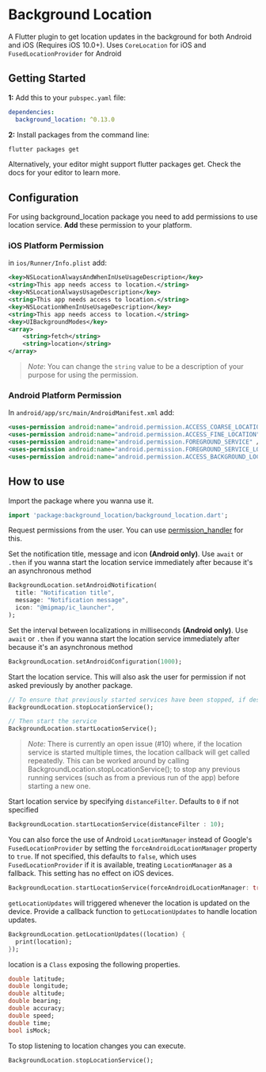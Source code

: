 # Background Location

A Flutter plugin to get location updates in the background for both Android and iOS (Requires iOS 10.0+). Uses `CoreLocation` for iOS and `FusedLocationProvider` for Android

## Getting Started

**1:** Add this to your `pubspec.yaml` file:

```yaml
dependencies:
  background_location: ^0.13.0
```

**2:** Install packages from the command line:

```bash
flutter packages get
```

Alternatively, your editor might support flutter packages get. Check the docs for your editor to learn more.

## Configuration

For using background_location package you need to add permissions to use location service. **Add** these permission to your platform.

### iOS Platform Permission

in `ios/Runner/Info.plist` add:

```xml
<key>NSLocationAlwaysAndWhenInUseUsageDescription</key>
<string>This app needs access to location.</string>
<key>NSLocationAlwaysUsageDescription</key>
<string>This app needs access to location.</string>
<key>NSLocationWhenInUseUsageDescription</key>
<string>This app needs access to location.</string>
<key>UIBackgroundModes</key>
<array>
    <string>fetch</string>
    <string>location</string>
</array>
```

> *Note*: You can change the `string` value to be a description of your purpose for using the permission.

### Android Platform Permission

In `android/app/src/main/AndroidManifest.xml` add:

```xml
<uses-permission android:name="android.permission.ACCESS_COARSE_LOCATION" />
<uses-permission android:name="android.permission.ACCESS_FINE_LOCATION" />
<uses-permission android:name="android.permission.FOREGROUND_SERVICE" />
<uses-permission android:name="android.permission.FOREGROUND_SERVICE_LOCATION" />
<uses-permission android:name="android.permission.ACCESS_BACKGROUND_LOCATION"/> 
```

## How to use

Import the package where you wanna use it.

```dart
import 'package:background_location/background_location.dart';
```

Request permissions from the user. You can use [permission_handler](https://pub.dev/packages/permission_handler) for this.

Set the notification title, message and icon **(Android only)**. Use `await` or `.then` if you wanna start the location service immediately after because it's an asynchronous method

```dart
BackgroundLocation.setAndroidNotification(
  title: "Notification title",
  message: "Notification message",
  icon: "@mipmap/ic_launcher",
);
```

Set the interval between localizations in milliseconds **(Android only)**. Use `await` or `.then` if you wanna start the location service immediately after because it's an asynchronous method

```dart
BackgroundLocation.setAndroidConfiguration(1000);
```

Start the location service. This will also ask the user for permission if not asked previously by another package.

```dart
// To ensure that previously started services have been stopped, if desired
BackgroundLocation.stopLocationService();

// Then start the service
BackgroundLocation.startLocationService();
```

> *Note:* There is currently an open issue (#10) where, if the location service is started multiple times, the location callback will get called repeatedly. This can be worked around by calling BackgroundLocation.stopLocationService(); to stop any previous running services (such as from a previous run of the app) before starting a new one.

Start location service by specifying `distanceFilter`. Defaults to `0` if not specified

```dart
BackgroundLocation.startLocationService(distanceFilter : 10);
```

You can also force the use of Android `LocationManager` instead of Google's `FusedLocationProvider` by setting the `forceAndroidLocationManager` property to `true`. If not specified, this defaults to `false`, which uses `FusedLocationProvider` if it is available, treating `LocationManager` as a fallback. This setting has no effect on iOS devices.

```dart
BackgroundLocation.startLocationService(forceAndroidLocationManager: true);
```

`getLocationUpdates` will triggered whenever the location is updated on the device. Provide a callback function to `getLocationUpdates` to handle location updates.

```dart
BackgroundLocation.getLocationUpdates((location) {
  print(location);
});
```

location is a `Class` exposing the following properties.

```dart
double latitude;
double longitude;
double altitude;
double bearing;
double accuracy;
double speed;
double time;
bool isMock;
```

To stop listening to location changes you can execute.

```dart
BackgroundLocation.stopLocationService();
```

<!-- TODO: Fix example -->
<!-- ## Example -->
<!-- **[Complete working application Example](https://github.com/almoullim/background_location/tree/master/example)** -->
